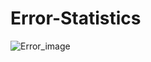 # Error-Statistics
![Error_image](https://github.com/praiseselasie/Error-Rate-Visual/assets/139925388/22afd588-3a44-40a4-83d6-044e563f0400)
